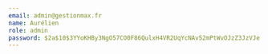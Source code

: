 ```yaml
---
email: admin@gestionmax.fr
name: Aurélien
role: admin
password: $2a$10$3YYoKHBy3NgO57CO0F86QulxH4VR2UqYcNAv52mPtWvOJzZ3JzVJe
---
```

